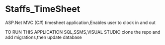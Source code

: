 # Staffs_TimeSheet
 ASP.Net MVC (C#) timesheet application,Enables user to clock in and out 
 
 
 
 TO RUN THIS APPLICATION
 SQL,SSMS,VISUAL STUDIO
 clone the repo and add migrations,then update database
